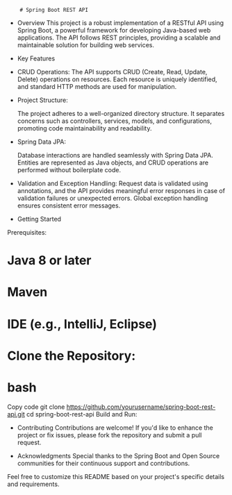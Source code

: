         # Spring Boot REST API 
- Overview
This project is a robust implementation of a RESTful API using Spring Boot, a powerful framework for developing Java-based web applications. The API follows REST principles, providing a scalable and maintainable solution for building web services.

- Key Features
  
- CRUD Operations:
    The API supports CRUD (Create, Read, Update, Delete) operations on resources. Each resource is uniquely identified, and standard HTTP methods are used for 
    manipulation.

- Project Structure:

    The project adheres to a well-organized directory structure. It separates concerns such as controllers, services, models, and configurations, promoting code 
    maintainability and readability.

- Spring Data JPA:
  
    Database interactions are handled seamlessly with Spring Data JPA. Entities are represented as Java objects, and CRUD operations are performed without 
    boilerplate code.

- Validation and Exception Handling:
     Request data is validated using annotations, and the API provides meaningful error responses in case of validation failures or unexpected errors. Global 
     exception handling ensures consistent error messages.


- Getting Started
  
Prerequisites:
# Java 8 or later
# Maven
# IDE (e.g., IntelliJ, Eclipse)
# Clone the Repository:

# bash
Copy code
git clone https://github.com/yourusername/spring-boot-rest-api.git
cd spring-boot-rest-api
Build and Run:


- Contributing
Contributions are welcome! If you'd like to enhance the project or fix issues, please fork the repository and submit a pull request.

- Acknowledgments
Special thanks to the Spring Boot and Open Source communities for their continuous support and contributions.

Feel free to customize this README based on your project's specific details and requirements.






